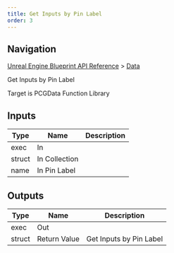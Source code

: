 ```yaml
---
title: Get Inputs by Pin Label
order: 3
---
```

## Navigation

[Unreal Engine Blueprint API Reference](https://dev.epicgames.com/documentation/en-us/unreal-engine/BlueprintAPI) > [Data](https://dev.epicgames.com/documentation/en-us/unreal-engine/BlueprintAPI/Data)

Get Inputs by Pin Label

Target is PCGData Function Library

## Inputs

| Type | Name | Description |
| --- | --- | --- |
| exec | In |  |
| struct | In Collection |  |
| name | In Pin Label |  |

## Outputs

| Type | Name | Description |
| --- | --- | --- |
| exec | Out |  |
| struct | Return Value | Get Inputs by Pin Label |
